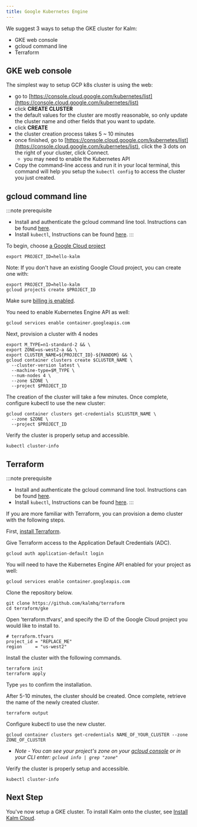 ```yaml
---
title: Google Kubernetes Engine
---
```


We suggest 3 ways to setup the GKE cluster for Kalm:

- GKE web console
- gcloud command line
- Terraform

## GKE web console

The simplest way to setup GCP k8s cluster is using the web:

- go to [https://console.cloud.google.com/kubernetes/list](https://console.cloud.google.com/kubernetes/list)
- click **CREATE CLUSTER**
- the default values for the cluster are mostly reasonable, so only update the cluster name and other fields that you want to update.
- click **CREATE**
- the cluster creation process takes 5 ~ 10 minutes
- once finished, go to [https://console.cloud.google.com/kubernetes/list](https://console.cloud.google.com/kubernetes/list), click the 3 dots on the right of your cluster, click Connect.
    - you may need to enable the Kubernetes API
- Copy the command-line access and run it in your local terminal, this command will help you setup the `kubectl config` to access the cluster you just created.

## gcloud command line

:::note prerequisite
- Install and authenticate the gcloud command line tool. Instructions can be found [here](https://cloud.google.com/sdk/docs).
- Install `kubectl`, Instructions can be found [here](https://kubernetes.io/docs/tasks/tools/#kubectl).
:::


To begin, choose [a Google Cloud project](https://cloud.google.com/resource-manager/docs/creating-managing-projects)

```
export PROJECT_ID=hello-kalm
```

Note: If you don't have an existing Google Cloud project, you can create one with:

```
export PROJECT_ID=hello-kalm
gcloud projects create $PROJECT_ID
```

Make sure [billing is enabled](https://cloud.google.com/billing/docs/how-to/modify-project##confirm_billing_is_enabled_on_a_project).

You need to enable Kubernetes Engine API as well:

```
gcloud services enable container.googleapis.com
```

Next, provision a cluster with 4 nodes

```
export M_TYPE=n1-standard-2 && \
export ZONE=us-west2-a && \
export CLUSTER_NAME=${PROJECT_ID}-${RANDOM} && \
gcloud container clusters create $CLUSTER_NAME \
  --cluster-version latest \
  --machine-type=$M_TYPE \
  --num-nodes 4 \
  --zone $ZONE \
  --project $PROJECT_ID
```

The creation of the cluster will take a few minutes. Once complete, configure kubectl to use the new cluster:

```
gcloud container clusters get-credentials $CLUSTER_NAME \
  --zone $ZONE \
  --project $PROJECT_ID
```

Verify the cluster is properly setup and accessible.

```
kubectl cluster-info
```

## Terraform

:::note prerequisite
- Install and authenticate the gcloud command line tool. Instructions can be found [here](https://cloud.google.com/sdk/docs).
- Install `kubectl`, Instructions can be found [here](https://kubernetes.io/docs/tasks/tools/#kubectl).
:::

If you are more familiar with Terraform, you can provision a demo cluster with the following steps.

First, [install Terraform](https://learn.hashicorp.com/tutorials/terraform/install-cli?in=terraform/gcp-get-started).

Give Terraform access to the Application Default Credentials (ADC).

```
gcloud auth application-default login
```

You will need to have the Kubernetes Engine API enabled for your project as well:

```
gcloud services enable container.googleapis.com
```

Clone the repository below.

```
git clone https://github.com/kalmhq/terraform
cd terraform/gke
```

Open 'terraform.tfvars', and specify the ID of the Google Cloud project you would like to install to.

```
# terraform.tfvars
project_id = "REPLACE_ME"
region     = "us-west2"
```

Install the cluster with the following commands.

```
terraform init
terraform apply
```

Type `yes` to confirm the installation.

After 5-10 minutes, the cluster should be created. Once complete, retrieve the name of the newly created cluster.

```
terraform output
```

Configure kubectl to use the new cluster.

```
gcloud container clusters get-credentials NAME_OF_YOUR_CLUSTER --zone ZONE_OF_CLUSTER
```

- *Note - You can see your project's zone on your [gcloud console](https://console.cloud.google.com/) or in your CLI enter: `gcloud info | grep "zone"`*

Verify the cluster is properly setup and accessible.

```
kubectl cluster-info
```

## Next Step

You've now setup a GKE cluster. To install Kalm onto the cluster, see [Install Kalm Cloud](install-kalm-cloud).